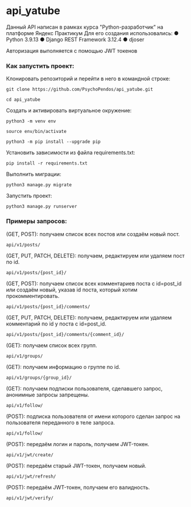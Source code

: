 # api_yatube
Данный API написан в рамках курса "Python-разработчик" на платформе Яндекс Практикум
Для его создания использовались:
● Python 3.9.13
● Django REST Framework 3.12.4
● djoser

Авторизация выполняется с помощью JWT токенов

### Как запустить проект:

Клонировать репозиторий и перейти в него в командной строке:

```
git clone https://github.com/PsychoPendos/api_yatube.git
```

```
cd api_yatube
```

Cоздать и активировать виртуальное окружение:

```
python3 -m venv env
```

```
source env/bin/activate
```

```
python3 -m pip install --upgrade pip
```

Установить зависимости из файла requirements.txt:

```
pip install -r requirements.txt
```

Выполнить миграции:

```
python3 manage.py migrate
```

Запустить проект:

```
python3 manage.py runserver
```

### Примеры запросов:

(GET, POST): получаем список всех постов или создаём новый пост.
```
api/v1/posts/
```

(GET, PUT, PATCH, DELETE): получаем, редактируем или удаляем пост по id.
```
api/v1/posts/{post_id}/
```

(GET, POST): получаем список всех комментариев поста с id=post_id или создаём новый, указав id поста, который хотим прокомментировать.
```
api/v1/posts/{post_id}/comments/
```

(GET, PUT, PATCH, DELETE): получаем, редактируем или удаляем комментарий по id у поста с id=post_id.
```
api/v1/posts/{post_id}/comments/{comment_id}/
```

(GET): получаем список всех групп.
```
api/v1/groups/
```

(GET): получаем информацию о группе по id.
```
api/v1/groups/{group_id}/
```

(GET): получаем подписки пользователя, сделавшего запрос, анонимные запросы запрещены.
```
api/v1/follow/
```

(POST): подписка пользователя от имени которого сделан запрос на пользователя переданного в теле запроса.
```
api/v1/follow/
```

(POST): передаём логин и пароль, получаем JWT-токен.
```
api/v1/jwt/create/
```

(POST): передаём старый JWT-токен, получаем новый.
```
api/v1/jwt/refresh/
```

(POST): передаём JWT-токен, получаем его валидность.
```
api/v1/jwt/verify/
```

